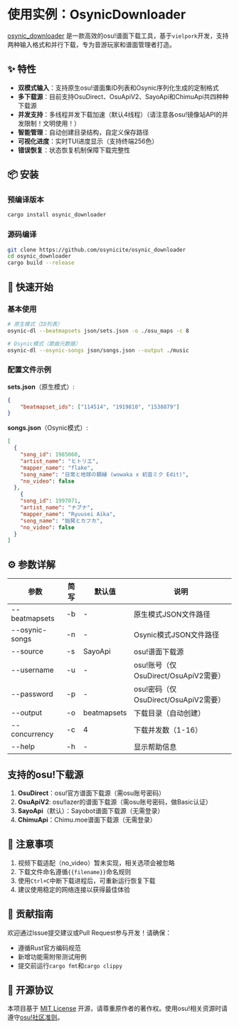 # 使用实例：OsynicDownloader

[osynic_downloader](https://crates.io/crates/osynic_downloader) 是一款高效的osu!谱面下载工具，基于`vielpork`开发，支持两种输入格式和并行下载，专为音游玩家和谱面管理者打造。

## ✨ 特性

- **双模式输入**：支持原生osu!谱面集ID列表和Osynic序列化生成的定制格式
- **多下载源**：目前支持OsuDirect、OsuApiV2、SayoApi和ChimuApi共四种种下载源
- **并发支持**：多线程并发下载加速（默认4线程）（请注意各osu!镜像站API的并发限制！文明使用！）
- **智能管理**：自动创建目录结构，自定义保存路径
- **可视化进度**：实时TUI进度显示（支持终端256色）
- **错误恢复**：状态恢复机制保障下载完整性

## 📦 安装

### 预编译版本

```bash
cargo install osynic_downloader
```

### 源码编译

```bash
git clone https://github.com/osynicite/osynic_downloader
cd osynic_downloader
cargo build --release
```

## 🚀 快速开始

### 基本使用

```bash
# 原生模式（ID列表）
osynic-dl --beatmapsets json/sets.json -o ./osu_maps -c 8

# Osynic模式（歌曲元数据）
osynic-dl --osynic-songs json/songs.json --output ./music
```

### 配置文件示例

**sets.json**（原生模式）:

```json
{
    "beatmapset_ids": ["114514", "1919810", "1538879"]
}
```

**songs.json**（Osynic模式）:

```json
[
  {
    "song_id": 1985060,
    "artist_name": "ヒトリエ",
    "mapper_name": "flake",
    "song_name": "日常と地球の額縁 (wowaka x 初音ミク Edit)",
    "no_video": false
  },
    {
    "song_id": 1997071,
    "artist_name": "ナブナ",
    "mapper_name": "Ryuusei Aika",
    "song_name": "始発とカフカ",
    "no_video": false
  }
]
```

## ⚙️ 参数详解

| 参数           | 简写 | 默认值      | 说明                           |
| -------------- | ---- | ----------- | ------------------------------ |
| --beatmapsets  | -b   | -           | 原生模式JSON文件路径           |
| --osynic-songs | -n   | -           | Osynic模式JSON文件路径         |
| --source       | -s   | SayoApi     | osu!谱面下载源                 |
| --username     | -u   | -           | osu!账号（仅OsuDirect/OsuApiV2需要） |
| --password     | -p   | -           | osu!密码（仅OsuDirect/OsuApiV2需要） |
| --output       | -o   | beatmapsets | 下载目录（自动创建）           |
| --concurrency  | -c   | 4           | 下载并发数（1-16）             |
| --help         | -h   | -           | 显示帮助信息                   |

## 支持的osu!下载源

1. **OsuDirect**：osu!官方谱面下载源（需osu账号密码）
2. **OsuApiV2**: osu!lazer的谱面下载源（需osu账号密码，做Basic认证）
3. **SayoApi**（默认）：Sayobot谱面下载源（无需登录）
4. **ChimuApi**：Chimu.moe谱面下载源（无需登录）

## 📌 注意事项

1. 视频下载适配（no_video）暂未实现，相关选项会被忽略
2. 下载文件命名遵循`{{filename}}`命名规则
3. 使用`Ctrl+C`中断下载进程后，可重新运行恢复下载
4. 建议使用稳定的网络连接以获得最佳体验

## 🤝 贡献指南

欢迎通过Issue提交建议或Pull Request参与开发！请确保：

- 遵循Rust官方编码规范
- 新增功能需附带测试用例
- 提交前运行`cargo fmt`和`cargo clippy`

## 📜 开源协议

本项目基于 [MIT License](LICENSE) 开源，请尊重原作者的著作权。使用osu!相关资源时请遵守[osu!社区准则](https://osu.ppy.sh/wiki/zh/Legal)。
